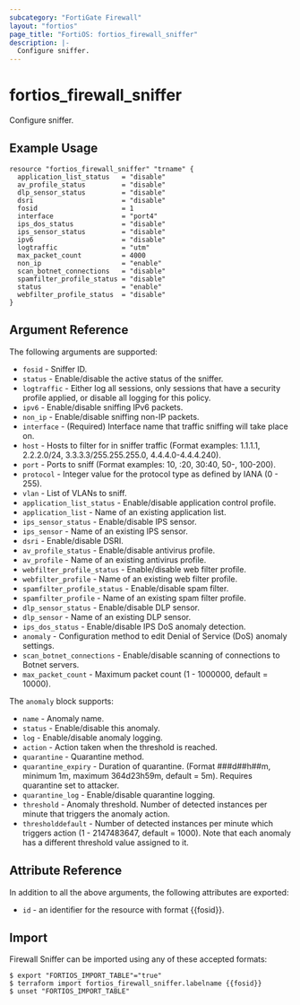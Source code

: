 ```yaml
---
subcategory: "FortiGate Firewall"
layout: "fortios"
page_title: "FortiOS: fortios_firewall_sniffer"
description: |-
  Configure sniffer.
---
```


# fortios_firewall_sniffer
Configure sniffer.

## Example Usage

```hcl
resource "fortios_firewall_sniffer" "trname" {
  application_list_status   = "disable"
  av_profile_status         = "disable"
  dlp_sensor_status         = "disable"
  dsri                      = "disable"
  fosid                     = 1
  interface                 = "port4"
  ips_dos_status            = "disable"
  ips_sensor_status         = "disable"
  ipv6                      = "disable"
  logtraffic                = "utm"
  max_packet_count          = 4000
  non_ip                    = "enable"
  scan_botnet_connections   = "disable"
  spamfilter_profile_status = "disable"
  status                    = "enable"
  webfilter_profile_status  = "disable"
}
```

## Argument Reference

The following arguments are supported:

* `fosid` - Sniffer ID.
* `status` - Enable/disable the active status of the sniffer.
* `logtraffic` - Either log all sessions, only sessions that have a security profile applied, or disable all logging for this policy.
* `ipv6` - Enable/disable sniffing IPv6 packets.
* `non_ip` - Enable/disable sniffing non-IP packets.
* `interface` - (Required) Interface name that traffic sniffing will take place on.
* `host` - Hosts to filter for in sniffer traffic (Format examples: 1.1.1.1, 2.2.2.0/24, 3.3.3.3/255.255.255.0, 4.4.4.0-4.4.4.240).
* `port` - Ports to sniff (Format examples: 10, :20, 30:40, 50-, 100-200).
* `protocol` - Integer value for the protocol type as defined by IANA (0 - 255).
* `vlan` - List of VLANs to sniff.
* `application_list_status` - Enable/disable application control profile.
* `application_list` - Name of an existing application list.
* `ips_sensor_status` - Enable/disable IPS sensor.
* `ips_sensor` - Name of an existing IPS sensor.
* `dsri` - Enable/disable DSRI.
* `av_profile_status` - Enable/disable antivirus profile.
* `av_profile` - Name of an existing antivirus profile.
* `webfilter_profile_status` - Enable/disable web filter profile.
* `webfilter_profile` - Name of an existing web filter profile.
* `spamfilter_profile_status` - Enable/disable spam filter.
* `spamfilter_profile` - Name of an existing spam filter profile.
* `dlp_sensor_status` - Enable/disable DLP sensor.
* `dlp_sensor` - Name of an existing DLP sensor.
* `ips_dos_status` - Enable/disable IPS DoS anomaly detection.
* `anomaly` - Configuration method to edit Denial of Service (DoS) anomaly settings.
* `scan_botnet_connections` - Enable/disable scanning of connections to Botnet servers.
* `max_packet_count` - Maximum packet count (1 - 1000000, default = 10000).

The `anomaly` block supports:

* `name` - Anomaly name.
* `status` - Enable/disable this anomaly.
* `log` - Enable/disable anomaly logging.
* `action` - Action taken when the threshold is reached.
* `quarantine` - Quarantine method.
* `quarantine_expiry` - Duration of quarantine. (Format ###d##h##m, minimum 1m, maximum 364d23h59m, default = 5m). Requires quarantine set to attacker.
* `quarantine_log` - Enable/disable quarantine logging.
* `threshold` - Anomaly threshold. Number of detected instances per minute that triggers the anomaly action.
* `thresholddefault` - Number of detected instances per minute which triggers action (1 - 2147483647, default = 1000). Note that each anomaly has a different threshold value assigned to it.


## Attribute Reference

In addition to all the above arguments, the following attributes are exported:
* `id` - an identifier for the resource with format {{fosid}}.

## Import

Firewall Sniffer can be imported using any of these accepted formats:
```
$ export "FORTIOS_IMPORT_TABLE"="true"
$ terraform import fortios_firewall_sniffer.labelname {{fosid}}
$ unset "FORTIOS_IMPORT_TABLE"
```
